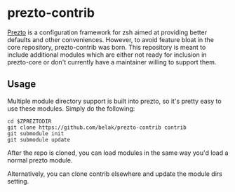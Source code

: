 # prezto-contrib

[Prezto][1] is a configuration framework for zsh aimed at providing better
defaults and other conveniences. However, to avoid feature bloat in the core
repository, prezto-contrib was born. This repository is meant to include
additional modules which are either not ready for inclusion in prezto-core or
don't currently have a maintainer willing to support them.

## Usage

Multiple module directory support is built into prezto, so it's pretty easy to
use these modules. Simply do the following:

```
cd $ZPREZTODIR
git clone https://github.com/belak/prezto-contrib contrib
git submodule init
git submodule update
```

After the repo is cloned, you can load modules in the same way you'd load a
normal prezto module.

Alternatively, you can clone contrib elsewhere and update the module dirs
setting.

[1]: https://github.com/sorin-ionescu/prezto
